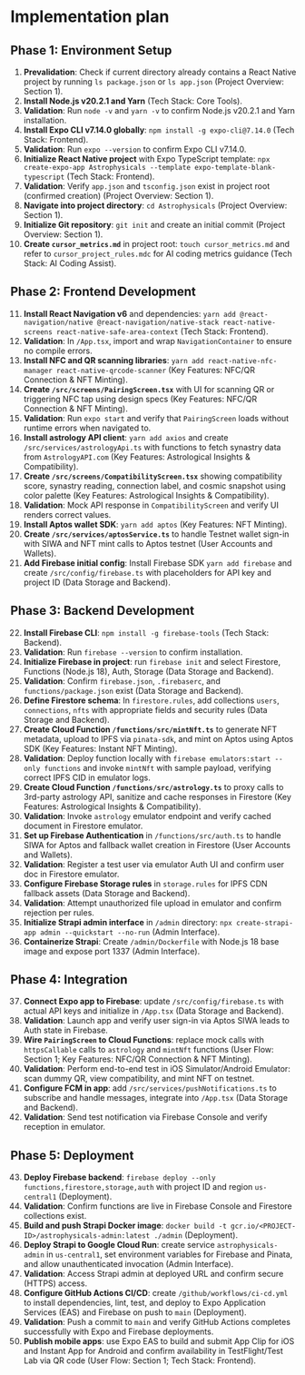 # Implementation plan

## Phase 1: Environment Setup

1. **Prevalidation**: Check if current directory already contains a React Native project by running `ls package.json` or `ls app.json` (Project Overview: Section 1).
2. **Install Node.js v20.2.1 and Yarn** (Tech Stack: Core Tools).
3. **Validation**: Run `node -v` and `yarn -v` to confirm Node.js v20.2.1 and Yarn installation.
4. **Install Expo CLI v7.14.0 globally**: `npm install -g expo-cli@7.14.0` (Tech Stack: Frontend).
5. **Validation**: Run `expo --version` to confirm Expo CLI v7.14.0.
6. **Initialize React Native project** with Expo TypeScript template: `npx create-expo-app Astrophysicals --template expo-template-blank-typescript` (Tech Stack: Frontend).
7. **Validation**: Verify `app.json` and `tsconfig.json` exist in project root (confirmed creation) (Project Overview: Section 1).
8. **Navigate into project directory**: `cd Astrophysicals` (Project Overview: Section 1).
9. **Initialize Git repository**: `git init` and create an initial commit (Project Overview: Section 1).
10. **Create `cursor_metrics.md`** in project root: `touch cursor_metrics.md` and refer to `cursor_project_rules.mdc` for AI coding metrics guidance (Tech Stack: AI Coding Assist).

## Phase 2: Frontend Development

11. **Install React Navigation v6** and dependencies: `yarn add @react-navigation/native @react-navigation/native-stack react-native-screens react-native-safe-area-context` (Tech Stack: Frontend).
12. **Validation**: In `/App.tsx`, import and wrap `NavigationContainer` to ensure no compile errors.
13. **Install NFC and QR scanning libraries**: `yarn add react-native-nfc-manager react-native-qrcode-scanner` (Key Features: NFC/QR Connection & NFT Minting).
14. **Create `/src/screens/PairingScreen.tsx`** with UI for scanning QR or triggering NFC tap using design specs (Key Features: NFC/QR Connection & NFT Minting).
15. **Validation**: Run `expo start` and verify that `PairingScreen` loads without runtime errors when navigated to.
16. **Install astrology API client**: `yarn add axios` and create `/src/services/astrologyApi.ts` with functions to fetch synastry data from `AstrologyAPI.com` (Key Features: Astrological Insights & Compatibility).
17. **Create `/src/screens/CompatibilityScreen.tsx`** showing compatibility score, synastry reading, connection label, and cosmic snapshot using color palette (Key Features: Astrological Insights & Compatibility).
18. **Validation**: Mock API response in `CompatibilityScreen` and verify UI renders correct values.
19. **Install Aptos wallet SDK**: `yarn add aptos` (Key Features: NFT Minting).
20. **Create `/src/services/aptosService.ts`** to handle Testnet wallet sign-in with SIWA and NFT mint calls to Aptos testnet (User Accounts and Wallets).
21. **Add Firebase initial config**: Install Firebase SDK `yarn add firebase` and create `/src/config/firebase.ts` with placeholders for API key and project ID (Data Storage and Backend).

## Phase 3: Backend Development

22. **Install Firebase CLI**: `npm install -g firebase-tools` (Tech Stack: Backend).
23. **Validation**: Run `firebase --version` to confirm installation.
24. **Initialize Firebase in project**: run `firebase init` and select Firestore, Functions (Node.js 18), Auth, Storage (Data Storage and Backend).
25. **Validation**: Confirm `firebase.json`, `.firebaserc`, and `functions/package.json` exist (Data Storage and Backend).
26. **Define Firestore schema**: In `firestore.rules`, add collections `users`, `connections`, `nfts` with appropriate fields and security rules (Data Storage and Backend).
27. **Create Cloud Function `/functions/src/mintNft.ts`** to generate NFT metadata, upload to IPFS via `pinata-sdk`, and mint on Aptos using Aptos SDK (Key Features: Instant NFT Minting).
28. **Validation**: Deploy function locally with `firebase emulators:start --only functions` and invoke `mintNft` with sample payload, verifying correct IPFS CID in emulator logs.
29. **Create Cloud Function `/functions/src/astrology.ts`** to proxy calls to 3rd-party astrology API, sanitize and cache responses in Firestore (Key Features: Astrological Insights & Compatibility).
30. **Validation**: Invoke `astrology` emulator endpoint and verify cached document in Firestore emulator.
31. **Set up Firebase Authentication** in `/functions/src/auth.ts` to handle SIWA for Aptos and fallback wallet creation in Firestore (User Accounts and Wallets).
32. **Validation**: Register a test user via emulator Auth UI and confirm user doc in Firestore emulator.
33. **Configure Firebase Storage rules** in `storage.rules` for IPFS CDN fallback assets (Data Storage and Backend).
34. **Validation**: Attempt unauthorized file upload in emulator and confirm rejection per rules.
35. **Initialize Strapi admin interface** in `/admin` directory: `npx create-strapi-app admin --quickstart --no-run` (Admin Interface).
36. **Containerize Strapi**: Create `/admin/Dockerfile` with Node.js 18 base image and expose port 1337 (Admin Interface).

## Phase 4: Integration

37. **Connect Expo app to Firebase**: update `/src/config/firebase.ts` with actual API keys and initialize in `/App.tsx` (Data Storage and Backend).
38. **Validation**: Launch app and verify user sign-in via Aptos SIWA leads to Auth state in Firebase.
39. **Wire `PairingScreen` to Cloud Functions**: replace mock calls with `httpsCallable` calls to `astrology` and `mintNft` functions (User Flow: Section 1; Key Features: NFC/QR Connection & NFT Minting).
40. **Validation**: Perform end-to-end test in iOS Simulator/Android Emulator: scan dummy QR, view compatibility, and mint NFT on testnet.
41. **Configure FCM in app**: add `/src/services/pushNotifications.ts` to subscribe and handle messages, integrate into `/App.tsx` (Data Storage and Backend).
42. **Validation**: Send test notification via Firebase Console and verify reception in emulator.

## Phase 5: Deployment

43. **Deploy Firebase backend**: `firebase deploy --only functions,firestore,storage,auth` with project ID and region `us-central1` (Deployment).
44. **Validation**: Confirm functions are live in Firebase Console and Firestore collections exist.
45. **Build and push Strapi Docker image**: `docker build -t gcr.io/<PROJECT-ID>/astrophysicals-admin:latest ./admin` (Deployment).
46. **Deploy Strapi to Google Cloud Run**: create service `astrophysicals-admin` in `us-central1`, set environment variables for Firebase and Pinata, and allow unauthenticated invocation (Admin Interface).
47. **Validation**: Access Strapi admin at deployed URL and confirm secure (HTTPS) access.
48. **Configure GitHub Actions CI/CD**: create `/github/workflows/ci-cd.yml` to install dependencies, lint, test, and deploy to Expo Application Services (EAS) and Firebase on push to `main` (Deployment).
49. **Validation**: Push a commit to `main` and verify GitHub Actions completes successfully with Expo and Firebase deployments.
50. **Publish mobile apps**: use Expo EAS to build and submit App Clip for iOS and Instant App for Android and confirm availability in TestFlight/Test Lab via QR code (User Flow: Section 1; Tech Stack: Frontend).
